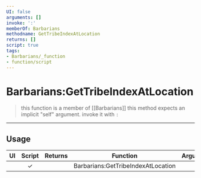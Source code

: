 ```yaml
---
UI: false
arguments: []
invoke: ':'
memberOf: Barbarians
methodname: GetTribeIndexAtLocation
returns: []
script: true
tags:
- Barbarians/_function
- function/script
---
```

# Barbarians:GetTribeIndexAtLocation
> this function is a member of [[Barbarians]]
> this method expects an implicit "self" argument. invoke it with `:`
-----
## Usage
|  UI | Script | Returns | Function | Arguments |
|:---:|:------:|-------:|:--------:|:---------|
| |✓||Barbarians:GetTribeIndexAtLocation||
